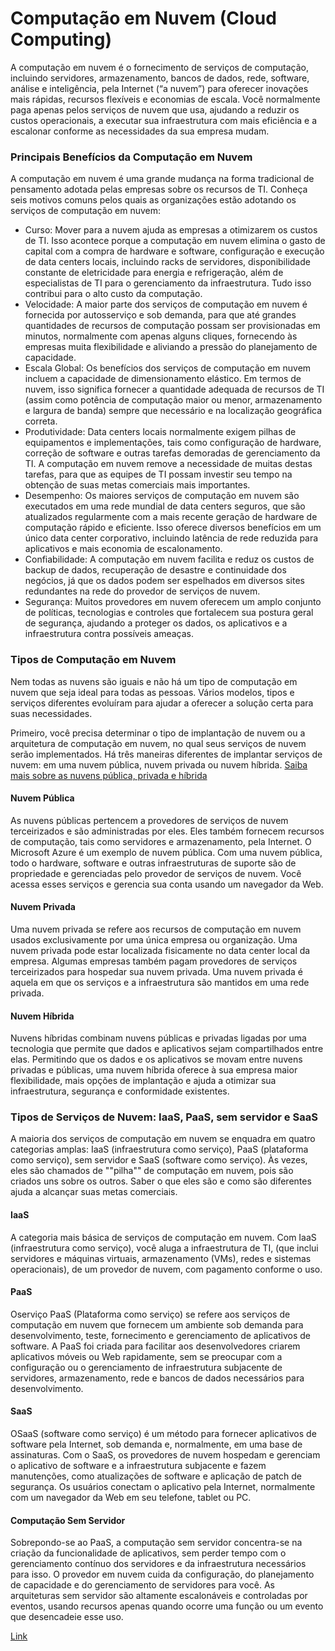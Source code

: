 # Computação em Nuvem (Cloud Computing)

A computação em nuvem é o fornecimento de serviços de computação, incluindo servidores, armazenamento, bancos de dados, rede, software, análise e inteligência, pela Internet (“a nuvem”) para oferecer inovações mais rápidas, recursos flexíveis e economias de escala. Você normalmente paga apenas pelos serviços de nuvem que usa, ajudando a reduzir os custos operacionais, a executar sua infraestrutura com mais eficiência e a escalonar conforme as necessidades da sua empresa mudam.

### Principais Benefícios da Computação em Nuvem

A computação em nuvem é uma grande mudança na forma tradicional de pensamento adotada pelas empresas sobre os recursos de TI. Conheça seis motivos comuns pelos quais as organizações estão adotando os serviços de computação em nuvem:

* Curso: Mover para a nuvem ajuda as empresas a otimizarem os custos de TI. Isso acontece porque a computação em nuvem elimina o gasto de capital com a compra de hardware e software, configuração e execução de data centers locais, incluindo racks de servidores, disponibilidade constante de eletricidade para energia e refrigeração, além de especialistas de TI para o gerenciamento da infraestrutura. Tudo isso contribui para o alto custo da computação.
* Velocidade: A maior parte dos serviços de computação em nuvem é fornecida por autosserviço e sob demanda, para que até grandes quantidades de recursos de computação possam ser provisionadas em minutos, normalmente com apenas alguns cliques, fornecendo às empresas muita flexibilidade e aliviando a pressão do planejamento de capacidade.
* Escala Global: Os benefícios dos serviços de computação em nuvem incluem a capacidade de dimensionamento elástico. Em termos de nuvem, isso significa fornecer a quantidade adequada de recursos de TI (assim como potência de computação maior ou menor, armazenamento e largura de banda) sempre que necessário e na localização geográfica correta.
* Produtividade: Data centers locais normalmente exigem pilhas de equipamentos e implementações, tais como configuração de hardware, correção de software e outras tarefas demoradas de gerenciamento da TI. A computação em nuvem remove a necessidade de muitas destas tarefas, para que as equipes de TI possam investir seu tempo na obtenção de suas metas comerciais mais importantes.
* Desempenho: Os maiores serviços de computação em nuvem são executados em uma rede mundial de data centers seguros, que são atualizados regularmente com a mais recente geração de hardware de computação rápido e eficiente. Isso oferece diversos benefícios em um único data center corporativo, incluindo latência de rede reduzida para aplicativos e mais economia de escalonamento.
* Confiabilidade: A computação em nuvem facilita e reduz os custos de backup de dados, recuperação de desastre e continuidade dos negócios, já que os dados podem ser espelhados em diversos sites redundantes na rede do provedor de serviços de nuvem.
* Segurança: Muitos provedores em nuvem oferecem um amplo conjunto de políticas, tecnologias e controles que fortalecem sua postura geral de segurança, ajudando a proteger os dados, os aplicativos e a infraestrutura contra possíveis ameaças.

### Tipos de Computação em Nuvem

Nem todas as nuvens são iguais e não há um tipo de computação em nuvem que seja ideal para todas as pessoas. Vários modelos, tipos e serviços diferentes evoluíram para ajudar a oferecer a solução certa para suas necessidades.

Primeiro, você precisa determinar o tipo de implantação de nuvem ou a arquitetura de computação em nuvem, no qual seus serviços de nuvem serão implementados. Há três maneiras diferentes de implantar serviços de nuvem: em uma nuvem pública, nuvem privada ou nuvem híbrida. [Saiba mais sobre as nuvens pública, privada e híbrida](https://azure.microsoft.com/pt-br/resources/cloud-computing-dictionary/what-are-private-public-hybrid-clouds/)

#### Nuvem Pública

As nuvens públicas pertencem a provedores de serviços de nuvem terceirizados e são administradas por eles. Eles também fornecem recursos de computação, tais como servidores e armazenamento, pela Internet. O Microsoft Azure é um exemplo de nuvem pública. Com uma nuvem pública, todo o hardware, software e outras infraestruturas de suporte são de propriedade e gerenciadas pelo provedor de serviços de nuvem. Você acessa esses serviços e gerencia sua conta usando um navegador da Web. 

#### Nuvem Privada

Uma nuvem privada se refere aos recursos de computação em nuvem usados exclusivamente por uma única empresa ou organização. Uma nuvem privada pode estar localizada fisicamente no data center local da empresa. Algumas empresas também pagam provedores de serviços terceirizados para hospedar sua nuvem privada. Uma nuvem privada é aquela em que os serviços e a infraestrutura são mantidos em uma rede privada.

#### Nuvem Híbrida

Nuvens híbridas combinam nuvens públicas e privadas ligadas por uma tecnologia que permite que dados e aplicativos sejam compartilhados entre elas. Permitindo que os dados e os aplicativos se movam entre nuvens privadas e públicas, uma nuvem híbrida oferece à sua empresa maior flexibilidade, mais opções de implantação e ajuda a otimizar sua infraestrutura, segurança e conformidade existentes.

### Tipos de Serviços de Nuvem: IaaS, PaaS, sem servidor e SaaS

A maioria dos serviços de computação em nuvem se enquadra em quatro categorias amplas: IaaS (infraestrutura como serviço), PaaS (plataforma como serviço), sem servidor e SaaS (software como serviço). Às vezes, eles são chamados de ""pilha"" de computação em nuvem, pois são criados uns sobre os outros. Saber o que eles são e como são diferentes ajuda a alcançar suas metas comerciais.

#### IaaS

A categoria mais básica de serviços de computação em nuvem. Com IaaS (infraestrutura como serviço), você aluga a infraestrutura de TI, (que inclui servidores e máquinas virtuais, armazenamento (VMs), redes e sistemas operacionais), de um provedor de nuvem, com pagamento conforme o uso.

#### PaaS

Oserviço PaaS (Plataforma como serviço) se refere aos serviços de computação em nuvem que fornecem um ambiente sob demanda para desenvolvimento, teste, fornecimento e gerenciamento de aplicativos de software. A PaaS foi criada para facilitar aos desenvolvedores criarem aplicativos móveis ou Web rapidamente, sem se preocupar com a configuração ou o gerenciamento de infraestrutura subjacente de servidores, armazenamento, rede e bancos de dados necessários para desenvolvimento.

#### SaaS

OSaaS (software como serviço) é um método para fornecer aplicativos de software pela Internet, sob demanda e, normalmente, em uma base de assinaturas. Com o SaaS, os provedores de nuvem hospedam e gerenciam o aplicativo de software e a infraestrutura subjacente e fazem manutenções, como atualizações de software e aplicação de patch de segurança. Os usuários conectam o aplicativo pela Internet, normalmente com um navegador da Web em seu telefone, tablet ou PC.

#### Computação Sem Servidor

Sobrepondo-se ao PaaS, a computação sem servidor concentra-se na criação da funcionalidade de aplicativos, sem perder tempo com o gerenciamento contínuo dos servidores e da infraestrutura necessários para isso. O provedor em nuvem cuida da configuração, do planejamento de capacidade e do gerenciamento de servidores para você. As arquiteturas sem servidor são altamente escalonáveis e controladas por eventos, usando recursos apenas quando ocorre uma função ou um evento que desencadeie esse uso.


[Link](https://azure.microsoft.com/pt-br/resources/cloud-computing-dictionary/what-is-cloud-computing)